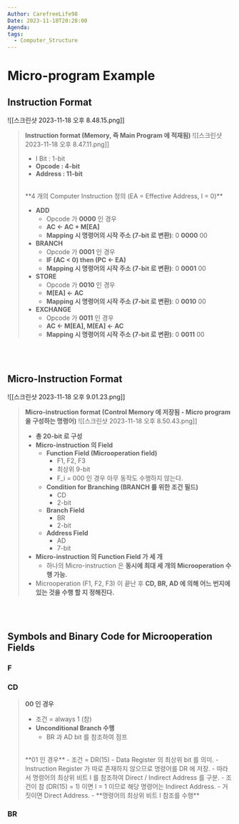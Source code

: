 ```yaml
---
Author: CarefreeLife98
Date: 2023-11-18T20:28:00
Agenda: 
tags:
  - Computer_Structure
---
```

# Micro-program Example
## Instruction Format
![[스크린샷 2023-11-18 오후 8.48.15.png]]
> **Instruction format (Memory, 즉 Main Program 에 적재됨)**
> ![[스크린샷 2023-11-18 오후 8.47.11.png]]
> - I Bit : 1-bit
> - **Opcode : 4-bit**
> - **Address : 11-bit**
> 
> <br>
> **4 개의 Computer Instruction 정의 (EA = Effective Address, I = 0)**
> 
> - **ADD**
> 	- Opcode 가 **0000** 인 경우
> 	- **AC <- AC + M\[EA]**
> 	- **Mapping 시 명령어의 시작 주소 (7-bit 로 변환)**: 0 **0000** 00
> - **BRANCH**
> 	- Opcode 가 **0001** 인 경우
> 	- **IF (AC < 0) then (PC <- EA)**
> 	- **Mapping 시 명령어의 시작 주소 (7-bit 로 변환)**: 0 **0001** 00
> - **STORE**
> 	- Opcode 가 **0010** 인 경우
> 	- **M\[EA] <- AC**
> 	- **Mapping 시 명령어의 시작 주소 (7-bit 로 변환)**: 0 **0010** 00
> - **EXCHANGE**
> 	- Opcode 가 **0011** 인 경우
> 	- **AC <- M\[EA], M\[EA] <- AC**
> 	- **Mapping 시 명령어의 시작 주소 (7-bit 로 변환)**: 0 **0011** 00

<br><br>

## Micro-Instruction Format
![[스크린샷 2023-11-18 오후 9.01.23.png]]
> **Micro-instruction format (Control Memory 에 저장됨 - Micro program 을 구성하는 명령어)**
> ![[스크린샷 2023-11-18 오후 8.50.43.png]]
> - **총 20-bit 로 구성**
> - **Micro-instruction 의 Field**
> 	- **Function Field (Microoperation field)**
> 		- F1, F2, F3
> 		- 최상위 9-bit
> 		- F_i = 000 인 경우 아무 동작도 수행하지 않는다.
> 	- **Condition for Branching (BRANCH 를 위한 조건 필드)**
> 		- CD
> 		- 2-bit
> 	- **Branch Field**
> 		- BR
> 		- 2-bit
> 	- **Address Field**
> 		- AD
> 		- 7-bit
> - **Micro-instruction 의 Function Field 가 세 개**
> 	- 하나의 Micro-instruction 은 **동시에 최대 세 개의 Microoperation 수행 가능.**
> - Microoperation (F1, F2, F3) 이 끝난 후 **CD, BR, AD 에 의해 어느 번지에 있는 것을 수행 할 지 정해진다.**

<br><br>
## Symbols and Binary Code for Microoperation Fields
### F

### CD
> **00 인 경우**
> - 조건 = always 1 (참)
> - **Unconditional Branch 수행**
> 	- BR 과 AD bit 를 참조하여 점프
> 
> <br>
> **01 인 경우**
> - 조건 = DR(15)
> 	- Data Register 의 최상위 bit 를 의미.
> 		- Instruction Register 가 따로 존재하지 않으므로 명령어를 DR 에 저장.
> 		- 따라서 명령어의 최상위 비트 I 를 참조하여 Direct / Indirect Address 를 구분.
> 	- 조건이 참 (DR(15) = 1) 이면 I = 1 이므로 해당 명령어는 Indirect Address.
> 	- 거짓이면 Direct Address.
> - **명령어의 최상위 비트 I 참조를 수행**

### BR